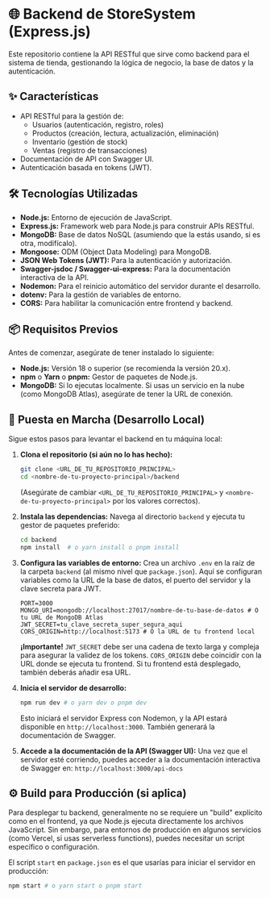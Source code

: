 # 🌐 Backend de StoreSystem (Express.js)

Este repositorio contiene la API RESTful que sirve como backend para el sistema de tienda, gestionando la lógica de negocio, la base de datos y la autenticación.

## ✨ Características

* API RESTful para la gestión de:
    * Usuarios (autenticación, registro, roles)
    * Productos (creación, lectura, actualización, eliminación)
    * Inventario (gestión de stock)
    * Ventas (registro de transacciones)
* Documentación de API con Swagger UI.
* Autenticación basada en tokens (JWT).

## 🛠️ Tecnologías Utilizadas

* **Node.js:** Entorno de ejecución de JavaScript.
* **Express.js:** Framework web para Node.js para construir APIs RESTful.
* **MongoDB:** Base de datos NoSQL (asumiendo que la estás usando, si es otra, modifícalo).
* **Mongoose:** ODM (Object Data Modeling) para MongoDB.
* **JSON Web Tokens (JWT):** Para la autenticación y autorización.
* **Swagger-jsdoc / Swagger-ui-express:** Para la documentación interactiva de la API.
* **Nodemon:** Para el reinicio automático del servidor durante el desarrollo.
* **dotenv:** Para la gestión de variables de entorno.
* **CORS:** Para habilitar la comunicación entre frontend y backend.

## 📦 Requisitos Previos

Antes de comenzar, asegúrate de tener instalado lo siguiente:

* **Node.js:** Versión 18 o superior (se recomienda la versión 20.x).
* **npm** o **Yarn** o **pnpm:** Gestor de paquetes de Node.js.
* **MongoDB:** Si lo ejecutas localmente. Si usas un servicio en la nube (como MongoDB Atlas), asegúrate de tener la URL de conexión.

## 🚀 Puesta en Marcha (Desarrollo Local)

Sigue estos pasos para levantar el backend en tu máquina local:

1.  **Clona el repositorio (si aún no lo has hecho):**
    ```bash
    git clone <URL_DE_TU_REPOSITORIO_PRINCIPAL>
    cd <nombre-de-tu-proyecto-principal>/backend
    ```
    (Asegúrate de cambiar `<URL_DE_TU_REPOSITORIO_PRINCIPAL>` y `<nombre-de-tu-proyecto-principal>` por los valores correctos).

2.  **Instala las dependencias:**
    Navega al directorio `backend` y ejecuta tu gestor de paquetes preferido:
    ```bash
    cd backend
    npm install  # o yarn install o pnpm install
    ```

3.  **Configura las variables de entorno:**
    Crea un archivo `.env` en la raíz de la carpeta `backend` (al mismo nivel que `package.json`).
    Aquí se configuran variables como la URL de la base de datos, el puerto del servidor y la clave secreta para JWT.

    ```env
    PORT=3000
    MONGO_URI=mongodb://localhost:27017/nombre-de-tu-base-de-datos # O tu URL de MongoDB Atlas
    JWT_SECRET=tu_clave_secreta_super_segura_aqui
    CORS_ORIGIN=http://localhost:5173 # O la URL de tu frontend local
    ```
    **¡Importante!** `JWT_SECRET` debe ser una cadena de texto larga y compleja para asegurar la validez de los tokens. `CORS_ORIGIN` debe coincidir con la URL donde se ejecuta tu frontend. Si tu frontend está desplegado, también deberás añadir esa URL.

4.  **Inicia el servidor de desarrollo:**
    ```bash
    npm run dev # o yarn dev o pnpm dev
    ```
    Esto iniciará el servidor Express con Nodemon, y la API estará disponible en `http://localhost:3000`. También generará la documentación de Swagger.

5.  **Accede a la documentación de la API (Swagger UI):**
    Una vez que el servidor esté corriendo, puedes acceder a la documentación interactiva de Swagger en:
    `http://localhost:3000/api-docs`

## ⚙️ Build para Producción (si aplica)

Para desplegar tu backend, generalmente no se requiere un "build" explícito como en el frontend, ya que Node.js ejecuta directamente los archivos JavaScript. Sin embargo, para entornos de producción en algunos servicios (como Vercel, si usas serverless functions), puedes necesitar un script específico o configuración.

El script `start` en `package.json` es el que usarías para iniciar el servidor en producción:

```bash
npm start # o yarn start o pnpm start
```